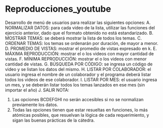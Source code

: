 # Reproducciones_youtube

Desarrollo de menú de usuarios para realizar las siguientes opciones:
A. NORMALIZAR DATOS: para cada video de la lista, utilizar las funciones
del ejercicio anterior, dado que el formato obtenido no está
estandarizado.
B. MOSTRAR TEMAS: se deberá mostrar la lista de todos los temas.
C. ORDENAR TEMAS: los temas se ordenarán por duración, de mayor a
menor.
D. PROMEDIO DE VISTAS: mostrar el promedio de vistas expresado en k.
E. MÁXIMA REPRODUCCIÓN: mostrar el o los videos con mayor
cantidad de vistas.
F. MÍNIMA REPRODUCCIÓN: mostrar el o los videos con menor cantidad
de vistas.
G. BÚSQUEDA POR CÓDIGO: se ingresa un código de video y se listan
los datos del mismo.
H. LISTAR POR COLABORADOR: el usuario ingresa el nombre de un
colaborador y el programa deberá listar todos los videos de
ese colaborador.
I. LISTAR POR MES: el usuario ingresa un mes, y se deberán listar todos
los temas lanzados en ese mes (sin importar el año)
J. SALIR
NOTA:
1. Las opciones BCDEFGHI no serán accesibles si no se normalizan
previamente los datos.
2. Todas las opciones tienen que estar resueltas en funciones, lo más
atómicas posibles, que resuelvan la lógica de cada requerimiento, y sigan las
buenas prácticas de la cátedra.
